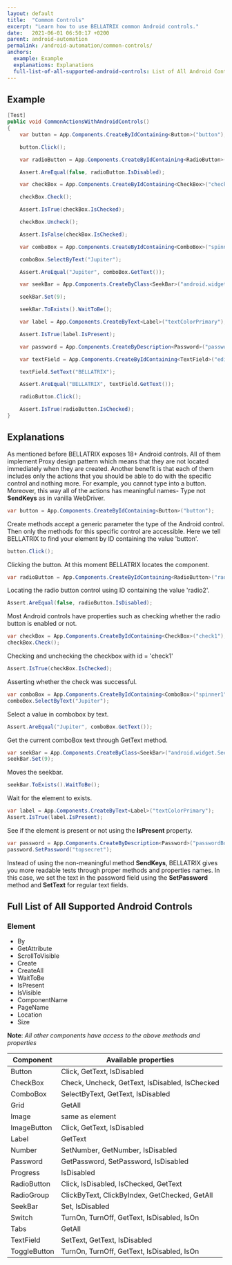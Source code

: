 ```yaml
---
layout: default
title:  "Common Controls"
excerpt: "Learn how to use BELLATRIX common Android controls."
date:   2021-06-01 06:50:17 +0200
parent: android-automation
permalink: /android-automation/common-controls/
anchors:
  example: Example
  explanations: Explanations
  full-list-of-all-supported-android-controls: List of All Android Controls
---
```

Example
-------
```csharp
[Test]
public void CommonActionsWithAndroidControls()
{
    var button = App.Components.CreateByIdContaining<Button>("button");

    button.Click();

    var radioButton = App.Components.CreateByIdContaining<RadioButton>("radio2");

    Assert.AreEqual(false, radioButton.IsDisabled);

    var checkBox = App.Components.CreateByIdContaining<CheckBox>("check1");

    checkBox.Check();

    Assert.IsTrue(checkBox.IsChecked);

    checkBox.Uncheck();

    Assert.IsFalse(checkBox.IsChecked);

    var comboBox = App.Components.CreateByIdContaining<ComboBox>("spinner1");

    comboBox.SelectByText("Jupiter");

    Assert.AreEqual("Jupiter", comboBox.GetText());

    var seekBar = App.Components.CreateByClass<SeekBar>("android.widget.SeekBar");

    seekBar.Set(9);

    seekBar.ToExists().WaitToBe();

    var label = App.Components.CreateByText<Label>("textColorPrimary");

    Assert.IsTrue(label.IsPresent);

    var password = App.Components.CreateByDescription<Password>("passwordBox");

    var textField = App.Components.CreateByIdContaining<TextField>("edit");

    textField.SetText("BELLATRIX");

    Assert.AreEqual("BELLATRIX", textField.GetText());

    radioButton.Click();

    Assert.IsTrue(radioButton.IsChecked);
}
```

Explanations
------------
As mentioned before BELLATRIX exposes 18+ Android controls. All of them implement Proxy design pattern which means that they are not located immediately when they are created. Another benefit is that each of them includes only the actions that you should be able to do with the specific control and nothing more. For example, you cannot type into a button. Moreover, this way all of the actions has meaningful names- Type not **SendKeys** as in vanilla WebDriver.
```csharp
var button = App.Components.CreateByIdContaining<Button>("button");
```
Create methods accept a generic parameter the type of the Android control. Then only the methods for this specific control are accessible. Here we tell BELLATRIX to find your element by ID containing the value 'button'.
```csharp
button.Click();
```
Clicking the button. At this moment BELLATRIX locates the component.
```csharp
var radioButton = App.Components.CreateByIdContaining<RadioButton>("radio2");
```
Locating the radio button control using ID containing the value 'radio2'.
```csharp
Assert.AreEqual(false, radioButton.IsDisabled);
```
Most Android controls have properties such as checking whether the radio button is enabled or not.
```csharp
var checkBox = App.Components.CreateByIdContaining<CheckBox>("check1");
checkBox.Check();
```
Checking and unchecking the checkbox with id = 'check1'
```csharp
Assert.IsTrue(checkBox.IsChecked);
```
Asserting whether the check was successful.
```csharp
var comboBox = App.Components.CreateByIdContaining<ComboBox>("spinner1");
comboBox.SelectByText("Jupiter");
```
Select a value in combobox by text.
```csharp
Assert.AreEqual("Jupiter", comboBox.GetText());
```
Get the current comboBox text through GetText method.
```csharp
var seekBar = App.Components.CreateByClass<SeekBar>("android.widget.SeekBar");
seekBar.Set(9);
```
Moves the seekbar.
```csharp
seekBar.ToExists().WaitToBe();
```
Wait for the element to exists.
```csharp
var label = App.Components.CreateByText<Label>("textColorPrimary");
Assert.IsTrue(label.IsPresent);
```
See if the element is present or not using the **IsPresent** property.
```csharp
var password = App.Components.CreateByDescription<Password>("passwordBox");
password.SetPassword("topsecret");
```
Instead of using the non-meaningful method **SendKeys**, BELLATRIX gives you more readable tests through proper methods and properties names. In this case, we set the text in the password field using the **SetPassword** method and **SetText** for regular text fields.

Full List of All Supported Android Controls
---------------------------------------
### Element ###
- By
- GetAttribute
- ScrollToVisible
- Create
- CreateAll
- WaitToBe
- IsPresent
- IsVisible
- ComponentName
- PageName
- Location
- Size

**Note**: *All other components have access to the above methods and properties*

Component | Available properties
------------ | -------------
Button | Click, GetText, IsDisabled
CheckBox | Check, Uncheck, GetText, IsDisabled, IsChecked
ComboBox | SelectByText, GetText, IsDisabled
Grid<TComponent> | GetAll
Image | same as element
ImageButton | Click, GetText, IsDisabled
Label | GetText
Number | SetNumber, GetNumber, IsDisabled
Password | GetPassword, SetPassword, IsDisabled
Progress | IsDisabled
RadioButton | Click, IsDisabled, IsChecked, GetText
RadioGroup | ClickByText, ClickByIndex, GetChecked, GetAll
SeekBar | Set, IsDisabled
Switch | TurnOn, TurnOff, GetText, IsDisabled, IsOn
Tabs<TComponent> | GetAll
TextField | SetText, GetText, IsDisabled
ToggleButton | TurnOn, TurnOff, GetText, IsDisabled, IsOn